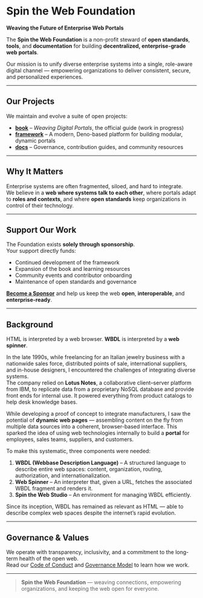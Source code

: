 # Spin the Web Foundation

**Weaving the Future of Enterprise Web Portals**

The **Spin the Web Foundation** is a non-profit steward of **open standards**, **tools**, and **documentation** for building **decentralized, enterprise-grade web portals**.

Our mission is to unify diverse enterprise systems into a single, role-aware digital channel — empowering organizations to deliver consistent, secure, and personalized experiences.

---

## Our Projects

We maintain and evolve a suite of open projects:

- **[book](https://github.com/spintheweb/book)** – *Weaving Digital Portals*, the official guide (work in progress)
- **[framework](https://github.com/spintheweb/framework)** – A modern, Deno-based platform for building modular, dynamic portals
- **[docs](https://github.com/spintheweb/docs)** – Governance, contribution guides, and community resources

---

## Why It Matters

Enterprise systems are often fragmented, siloed, and hard to integrate.  
We believe in a **web where systems talk to each other**, where portals adapt to **roles and contexts**, and where **open standards** keep organizations in control of their technology.

---

## Support Our Work

The Foundation exists **solely through sponsorship**.  
Your support directly funds:

- Continued development of the framework
- Expansion of the book and learning resources
- Community events and contributor onboarding
- Maintenance of open standards and governance

[**Become a Sponsor**](https://github.com/sponsors/spintheweb) and help us keep the web **open**, **interoperable**, and **enterprise-ready**.

---

## Background

HTML is interpreted by a web browser. **WBDL** is interpreted by a **web spinner**.

In the late 1990s, while freelancing for an Italian jewelry business with a nationwide sales force, distributed points of sale, international suppliers, and in-house designers, I encountered the challenges of integrating diverse systems.  
The company relied on **Lotus Notes**, a collaborative client–server platform from IBM, to replicate data from a proprietary NoSQL database and provide front ends for internal use. It powered everything from product catalogs to help desk knowledge bases.

While developing a proof of concept to integrate manufacturers, I saw the potential of **dynamic web pages** — assembling content on the fly from multiple data sources into a coherent, browser-based interface. This sparked the idea of using web technologies internally to build a **portal** for employees, sales teams, suppliers, and customers.

To make this systematic, three components were needed:

1. **WBDL (Webbase Description Language)** – A structured language to describe entire web spaces: content, organization, routing, authorization, and internationalization.
2. **Web Spinner** – An interpreter that, given a URL, fetches the associated WBDL fragment and renders it.
3. **Spin the Web Studio** – An environment for managing WBDL efficiently.

Since its inception, WBDL has remained as relevant as HTML — able to describe complex web spaces despite the internet’s rapid evolution.

---

## Governance & Values

We operate with transparency, inclusivity, and a commitment to the long-term health of the open web.  
Read our [Code of Conduct](CODE_OF_CONDUCT.md) and [Governance Model](https://github.com/spintheweb/docs) to learn how we work.

---

> **Spin the Web Foundation** — weaving connections, empowering organizations, and keeping the web open for everyone.

